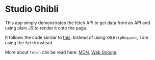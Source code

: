 # Studio Ghibli

This app simply demonstrates the fetch API to get data from an API and using plain JS to render it onto the page.

It follows the code similar to [this](https://www.taniarascia.com/how-to-connect-to-an-api-with-javascript/). Instead of using `XMLHttpRequest`, I am using the `fetch` instead.

More about `fetch` can be read here:
[MDN](https://developer.mozilla.org/en-US/docs/Web/API/Fetch_API/Using_Fetch),
[Web Google](https://developers.google.com/web/updates/2015/03/introduction-to-fetch).
